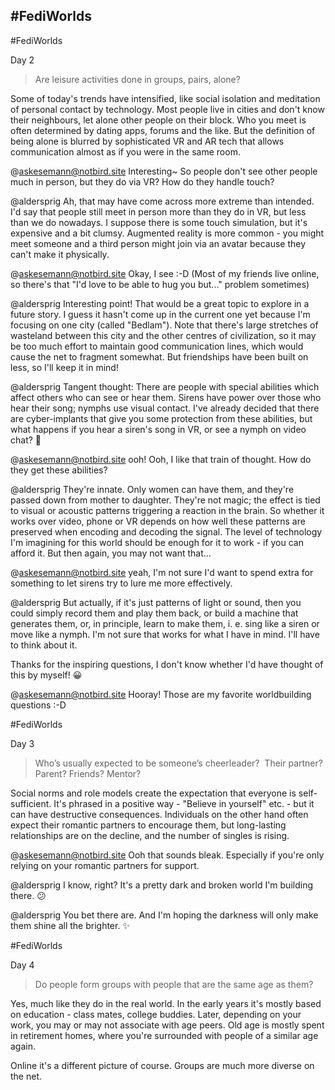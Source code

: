 ## #FediWorlds 

#FediWorlds 

Day 2
> Are leisure activities done in groups, pairs, alone?

Some of today's trends have intensified, like social isolation and meditation of personal contact by technology. Most people live in cities and don't know their neighbours, let alone other people on their block. Who you meet is often determined by dating apps, forums and the like. But the definition of being alone is blurred by sophisticated VR and AR tech that allows communication almost as if you were in the same room.

@askesemann@notbird.site Interesting~ So people don't see other people much in person, but they do via VR? How do they handle touch?

@aldersprig Ah, that may have come across more extreme than intended. I'd say that people still meet in person more than they do in VR, but less than we do nowadays. I suppose there is some touch simulation, but it's expensive and a bit clumsy. Augmented reality is more common - you might meet someone and a third person might join via an avatar because they can't make it physically.

@askesemann@notbird.site Okay, I see :-D (Most of my friends live online, so there's that "I'd love to be able to hug you but..." problem sometimes)

@aldersprig Interesting point! That would be a great topic to explore in a future story. I guess it hasn't come up in the current one yet because I'm focusing on one city (called "Bedlam"). Note that there's large stretches of wasteland between this city and the other centres of civilization, so it may be too much effort to maintain good communication lines, which would cause the net to fragment somewhat. But friendships have been built on less, so I'll keep it in mind!

@aldersprig Tangent thought: There are people with special abilities which affect others who can see or hear them. Sirens have power over those who hear their song; nymphs use visual contact. I've already decided that there are cyber-implants that give you some protection from these abilities, but what happens if you hear a siren's song in VR, or see a nymph on video chat? 🤔

@askesemann@notbird.site ooh! Ooh, I like that train of thought. How do they get these abilities?

@aldersprig They're innate. Only women can have them, and they're passed down from mother to daughter. They're not magic; the effect is tied to visual or acoustic patterns triggering a reaction in the brain. So whether it works over video, phone or VR depends on how well these patterns are preserved when encoding and decoding the signal. The level of technology I'm imagining for this world should be enough for it to work - if you can afford it. But then again, you may not want that...

@askesemann@notbird.site yeah, I'm not sure I'd want to spend extra for something to let sirens try to lure me more effectively.

@aldersprig But actually, if it's just patterns of light or sound, then you could simply record them and play them back, or build a machine that generates them, or, in principle, learn to make them, i. e. sing like a siren or move like a nymph. I'm not sure that works for what I have in mind. I'll have to think about it.

Thanks for the inspiring questions, I don't know whether I'd have thought of this by myself! 😀

@askesemann@notbird.site Hooray! Those are my favorite worldbuilding questions :-D

#FediWorlds

Day 3
> Who’s usually expected to be someone’s cheerleader? 
> Their partner? Parent? Friends? Mentor?

Social norms and role models create the expectation that everyone is self-sufficient. It's phrased in a positive way - "Believe in yourself" etc. - but it can have destructive consequences. Individuals on the other hand often expect their romantic partners to encourage them, but long-lasting relationships are on the decline, and the number of singles is rising.

@askesemann@notbird.site Ooh that sounds bleak. Especially if you're only relying on your romantic partners for support.

@aldersprig
I know, right? It's a pretty dark and broken world I'm building there. 😕

@aldersprig You bet there are. And I'm hoping the darkness will only make them shine all the brighter. ✨

#FediWorlds

Day 4

> Do people form groups with people that are the same age as them?

Yes, much like they do in the real world. In the early years it's mostly based on education - class mates, college buddies. Later, depending on your work, you may or may not associate with age peers. Old age is mostly spent in retirement homes, where you're surrounded with people of a similar age again.

Online it's a different picture of course. Groups are much more diverse on the net.
